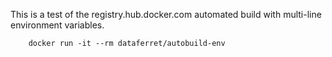 This is a test of the registry.hub.docker.com automated build with multi-line environment variables.

        docker run -it --rm dataferret/autobuild-env
